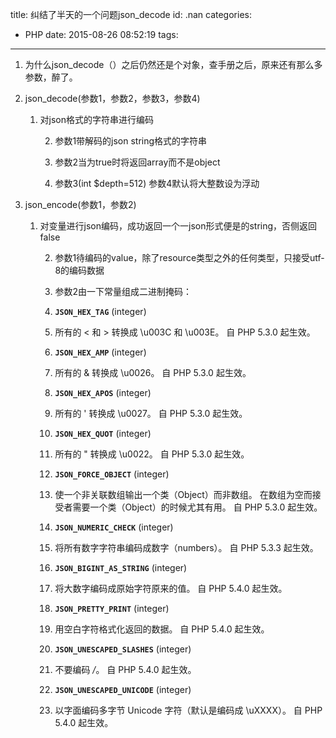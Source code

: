 title: 纠结了半天的一个问题json_decode
id: .nan
categories:
  - PHP
date: 2015-08-26 08:52:19
tags:
---

1.  为什么json_decode（）之后仍然还是个对象，查手册之后，原来还有那么多参数，醉了。
2.  <span class="dc-title">json_decode(参数1，参数2，参数3，参数4)</span>

    1.  <span class="dc-title">对json格式的字符串进行编码</span>

        2.  <span class="dc-title">参数1带解码的json string格式的字符串</span>

        3.  <span class="dc-title">参数2当为true时将返回array而不是object</span>

        4.  <span class="dc-title">参数3(int $depth=512) 参数4默认将大整数设为浮动</span>
3.  <span class="dc-title">json_encode(参数1，参数2)</span>

    1.  <span class="dc-title">对变量进行json编码，成功返回一个一json形式便是的string，否侧返回false</span>

        2.  参数1待编码的value，除了resource类型之外的任何类型，只接受utf-8的编码数据

        3.  参数2由一下常量组成二进制掩码：

        4.  <span class="term">**`JSON_HEX_TAG`** (<span class="type">integer</span>)</span>

        5.  <span class="simpara">所有的 &lt; 和 &gt; 转换成 \u003C 和 \u003E。 自 PHP 5.3.0 起生效。</span>

        6.  <span class="term">**`JSON_HEX_AMP`** (<span class="type">integer</span>)</span>

        7.  <span class="simpara">所有的 &amp; 转换成 \u0026。 自 PHP 5.3.0 起生效。</span>

        8.  <span class="term">**`JSON_HEX_APOS`** (<span class="type">integer</span>)</span>

        9.  <span class="simpara">所有的 ' 转换成 \u0027。 自 PHP 5.3.0 起生效。</span>

        10.  <span class="term">**`JSON_HEX_QUOT`** (<span class="type">integer</span>)</span>

        11.  <span class="simpara">所有的 " 转换成 \u0022。 自 PHP 5.3.0 起生效。</span>

        12.  <span class="term">**`JSON_FORCE_OBJECT`** (<span class="type">integer</span>)</span>

        13.  <span class="simpara">使一个非关联数组输出一个类（Object）而非数组。 在数组为空而接受者需要一个类（Object）的时候尤其有用。 自 PHP 5.3.0 起生效。</span>

        14.  <span class="term">**`JSON_NUMERIC_CHECK`** (<span class="type">integer</span>)</span>

        15.  <span class="simpara">将所有数字字符串编码成数字（numbers）。 自 PHP 5.3.3 起生效。</span>

        16.  <span class="term">**`JSON_BIGINT_AS_STRING`** (<span class="type">integer</span>)</span>

        17.  <span class="simpara">将大数字编码成原始字符原来的值。 自 PHP 5.4.0 起生效。</span>

        18.  <span class="term">**`JSON_PRETTY_PRINT`** (<span class="type">integer</span>)</span>

        19.  <span class="simpara">用空白字符格式化返回的数据。 自 PHP 5.4.0 起生效。</span>

        20.  <span class="term">**`JSON_UNESCAPED_SLASHES`** (<span class="type">integer</span>)</span>

        21.  <span class="simpara">不要编码 _/_。 自 PHP 5.4.0 起生效。</span>

        22.  <span class="term">**`JSON_UNESCAPED_UNICODE`** (<span class="type">integer</span>)</span>

        23.  <span class="simpara">以字面编码多字节 Unicode 字符（默认是编码成 \uXXXX）。 自 PHP 5.4.0 起生效。</span>